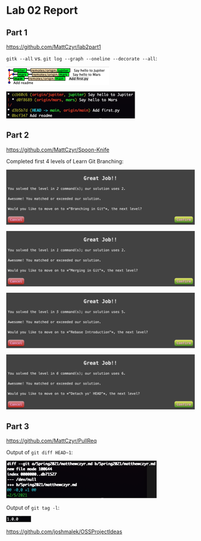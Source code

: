 # Lab 02 Report

## Part 1

https://github.com/MattCzyr/lab2part1

`gitk --all` vs. `git log --graph --oneline --decorate --all`:

![](command1.png)

![](command2.png)


## Part 2

https://github.com/MattCzyr/Spoon-Knife

Completed first 4 levels of Learn Git Branching:

![](level1.png)

![](level2.png)

![](level3.png)

![](level4.png)


## Part 3

https://github.com/MattCzyr/PullReq

Output of `git diff HEAD~1`:

![](output1.png)

Output of `git tag -l`:

![](output2.png)

https://github.com/joshmalek/OSSProjectIdeas



